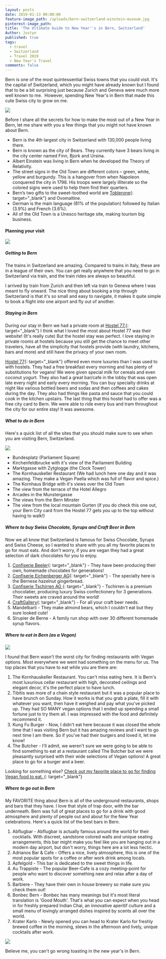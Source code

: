 ```yaml
---
layout: posts
date: 2019-01-13 00:00:00
feature-image_path: /uploads/bern-switzerland-einstein-museum.jpg
pinterest-image_path:
title: 'The Ultimate Guide to New Year''s in Bern, Switzerland'
Author: Justyn
published: true
tags:
  - travel
  - Switzerland
  - Travel 2019
  - New Year's Travel
comments: false
---
```


Bern is one of the most quintessential Swiss towns that you could visit. It's the capital of Switzerland, which you might have already known but I found that to be a bit surprising just because Zurich and Geneva were much more well known to me. &nbsp;However, spending New Year's in Bern that made this cute Swiss city to grow on me.&nbsp;

![](/uploads/bern-switzerland-einstein-museum.jpg)

Before I share all the secrets for how to make the most out of a New Year in Bern, let me share with you a few things that you might not have known about Bern.&nbsp;

* Bern is the 4th largest city in Switzerland with 130,000 people living there.&nbsp;
* Bern is known as the city of Bears. They currently have 3 bears living in the city center named Finn, Bjork and Ursina.&nbsp;
* Albert Einstein was living in Bern when he developed the Theory of Relativity.&nbsp;
* The street signs in the Old Town are different colors – green, white, yellow and burgundy. This is a hangover from when Napoleon conquered the city in 1798. His troops were largely illiterate so the colored signs were used to help them find their quarters.&nbsp;
* Bern’s two gifts to the sweet-toothed world are [Toblerone](https://amzn.to/2D7Gb4I){: target="_blank"}&nbsp;and Ovomaltine.
* German is the main language (81% of the population) followed by Italian (3.9%) and French (3.6%).
* All of the Old Town is a Unesco heritage site, making tourism big business.

#### Planning your visit

![](/uploads/justynjen-bern-switzerland-outdoors.jpg)

##### Getting to Bern&nbsp;

The trains in Switzerland are amazing. Compared to trains in Italy, these are in a league of their own. You can get really anywhere that you need to go in Switzerland via train, and the train rides are always so beautiful.&nbsp;

I arrived by train from Zurich and then left via train to Geneva where I was meant to fly onward. The nice thing about booking a trip through Switzerland is that it's so small and easy to navigate, it makes it quite simple to book a flight into one airport and fly out of another.&nbsp;

##### Staying in Bern

During our stay in Bern we had a private room at [Hostel 77.](http://www.hostel77.ch/homepage/){: target="_blank"}&nbsp;I think what I loved the most about Hostel 77 was their website! (It's really cute) But the hostel stay was perfect. I love staying in private rooms at hostels because you still get the chance to meet other travelers, have all the simplicity that hostels provide (with laundry, kitchens, bars and more) and still have the privacy of your own room.&nbsp;

[Hostel 77](http://www.hostel77.ch/homepage/){: target="_blank"} offered even more luxuries than I was used to with hostels. They had a free breakfast every morning and has plenty of substitutions for vegans! We were given special milk for cereals and even coconut yogurt. They also had a great bar/cafe in the lobby that was open late every night and early every morning. You can buy specialty drinks at night like various bottled beers and sodas and then coffees and cakes during the day. They also had things like pasta and sauce that you could cook in the kitchen upstairs. The last thing that this hostel had to offer was a free city card to Bern. We were able to ride every bus and tram throughout the city for our entire stay! It was awesome.&nbsp;

##### What to do in Bern

Here's a quick list of all the sites that you should make sure to see when you are visiting Bern, Switzerland.&nbsp;

![](/uploads/justynjen-bern-switzerland-parlmiament.jpg)

* Bundesplatz (Parliament Square)
* Kirchenfeldbrucke with it's view of the Parliament Building
* Marktgasse with Zytglogge (the Clock Tower)
* The Kornhauskeller Restaurant (We had lunch here one day and it was amazing. They make a Vegan Paella which was full of flavor and spice.)
* The Kornhaus Bridge with it's views over the Old Town
* The view from the terrace of the Hotel Allegro
* Arcades in the Munstergasse
* The views from the Bern Minster
* The view from the local mountain Gurten (if you do check this one out, your Bern City card from the Hostel 77 gets you up to the top without having to walk!)

##### Where to buy Swiss Chocolate, Syrups and Craft Beer in Bern

Now we all know that Switzerland is famous for Swiss Chocolate, Syrups and Swiss Cheese, so I wanted to share with you all my favorite places to go for must eats. And don't worry, if you are vegan they had a great selection of dark chocolates for you to enjoy.&nbsp;

1. [Confiserie Beeler](https://www.confiserie-beeler.ch/){: target="_blank"}&nbsp;- They have been producing their own, homemade chocolates for generations!
2. [Confiserie Eichenberger AG](https://www.confiserie-eichenberger.ch/){: target="_blank"}&nbsp;- The specialty here is the Bernese hazelnut gingerbread.&nbsp;
3. [Confiserie Tschirren AG&nbsp;](https://www.swiss-chocolate.ch/){: target="_blank"}&nbsp;- Tschirren is a premium chocolatier, producing luxury Swiss confectionery for 3 generations. Their sweets are craved around the world!
4. [CraftGallery](http://www.craftgallery.ch/){: target="_blank"} - For all your craft beer needs.
5. Mandelbarli - They make almond bears, which I couldn't eat but they sure looked cute!&nbsp;
6. Sirupier de Berne - A family run shop with over 30 different homemade syrup flavors.&nbsp;

##### Where to eat in Bern (as a Vegan)

![](/uploads/justynjen-vegan-burger-switzerland.jpg)

I found that Bern wasn't the worst city for finding restaurants with Vegan options. Most everywhere we went had something on the menu for us. The top places that you have to eat while you are there are:&nbsp;

1. The Kornhauskeller Restaurant. You can't miss eating here. It is Bern's most luxurious cellar restaurant with high, decorated ceilings and elegant decor, it's the perfect place to have lunch.&nbsp;
2. Tibitis was more of a chain style restaurant but it was a popular place to have brunch on Sunday. How it works is that you grab a plate, fill it with whatever you want, then have it weighed and pay what you've picked up. They had SO MANY vegan options that I ended up spending a small fortune just to try them all. I was impressed with the food and definitely recommend it.&nbsp;
3. Kung Fu Burger - Now, I didn't eat here because it was closed the whole time that I was visiting Bern but it has amazing reviews and I want to go next time I am there. So if you've had their burgers and loved it, let me know!&nbsp;
4. The Butcher - I'll admit, we weren't sure we were going to be able to find something to eat at a restaurant called The Butcher but we were pleasantly surprised with their wide selections of Vegan options! A great place to go for a burger and a beer.&nbsp;

Looking for something else? [Check out my favorite place to go for finding Vegan food to eat.&nbsp;](https://www.happycow.net/europe/switzerland/bern/){: target="_blank"}

##### Where to go out in Bern

My FAVORITE thing about Bern is all of the underground restaurants, shops and bars that they have. I love that style of trap door, with the bar underneath. Bern was full of great places to go for a drink with good atmosphere and plenty of people out and about for the New Year celebrations. Here's a quick list of the best bars in Bern.&nbsp;

1. Abflugbar - Abflugbar is actually famous around the world for their cocktails. With discreet, sandstone colored walls and unique seating arrangements, this bar might make you feel like you are hanging out in a modern day airport, but don't worry, things here are a lot less hectic.
2. Adrianos Bar & Cafe - Offers a nice, lively atmosphere, this is one of the most popular spots for a coffee or after work drink among locals.&nbsp;
3. Apfelgold - This bar is dedicated to the sweet things in life.&nbsp;
4. Au Trappiste - The popular Beer-Cafe is a cozy meeting-point for people who want to discover something new and relax after a day of work.&nbsp;
5. Barbiere - They have their own in house brewery so make sure you check them out!&nbsp;
6. Bonbec Bern - Bonbec has many meanings but it's most literal translation is 'Good Mouth'. That's what you can expect when you head in for freshly prepared Indian Chai, an innovative aperitif culture and a small menu of lovingly arranged dishes inspired by scents all over the world.&nbsp;
7. Krater Karlo - Newly opened you can head to Krater Karlo for freshly brewed coffee in the morning, stews in the afternoon and lively, unique cocktails after work.&nbsp;

![](/uploads/bern-switzerland-clock-tower.jpg)

Believe me, you can't go wrong toasting in the new year's in Bern.&nbsp;